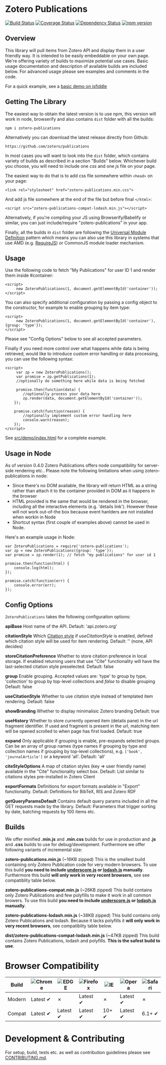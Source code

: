 # Zotero Publications

[![Build Status](https://travis-ci.org/zotero/publications.svg?branch=master)](https://travis-ci.org/zotero/publications)
[![Coverage Status](https://coveralls.io/repos/github/zotero/publications/badge.svg?branch=master)](https://coveralls.io/github/zotero/publications?branch=master)
[![Dependency Status](https://david-dm.org/zotero/publications.svg)](https://david-dm.org/zotero/publications)
[![npm version](https://badge.fury.io/js/zotero-publications.svg)](https://badge.fury.io/js/zotero-publications)

Overview
--------
This library will pull items from Zotero API and display them in a user friendly way. It is intended to be easily embeddable on your own page. We're offering variety of builds to maximize potential use cases. Basic usage documentation and description of available builds are included below. For advanced usage please see examples and comments in the code. 

For a quick example, see a [basic demo on jsfiddle](https://jsfiddle.net/tnajdek/5pnbo74t/)

Getting The Library
-------------------

The easiest way to obtain the latest version is to use npm, this version will work in node, browserify and also contains `dist` folder with all the builds:

    npm i zotero-publications

Alternatively you can download the latest release directly from Github:

    https://github.com/zotero/publications

In most cases you will want to look into the `dist` folder, which contains variety of builds as described in a section "Builds" below. Whichever build you choose, you will need to include one *css* and one *js* file on your page.

The easiest way to do that is to add css file somewhere within `<head>` on your page:

    <link rel="stylesheet" href="zotero-publications.min.css">

And add js file somewhere at the end of the file but before final `</html>`:

    <script src="zotero-publications-compat-lodash.min.js"></script>

Alternatively, if you're compiling your JS using Browserify/Babelify or similar, you can just include/require "zotero-publications" in your app.

Finally, all the builds in `dist` folder are following the [Universal Module Definition](https://github.com/umdjs/umd) pattern which means you can also use this library in systems that use AMD (e.g. [RequireJS](http://requirejs.org/)) or CommonJS module loader mechanism.

Usage
-----

Use the following code to fetch "My Publications" for user ID 1 and render them inside #container: 

    <script>
         new ZoteroPublications(1, document.getElementById('container'));
    </script>

You can also specify additional configuration by passing a config object to the constructor, for example to enable grouping by item type:

    <script>
         new ZoteroPublications(1, document.getElementById('container'), {group: 'type'});
    </script>

Please see "Config Options" below to see all accepted parameters.

Finally if you need more control over what happens while data is being retrieved, would like to introduce custom error handling or data processing, you can use the following syntax:

    <script>
         var zp = new ZoteroPublications();
         var promise = zp.getPublications(1);
         //optionally do something here while data is being fetched

         promise.then(function(data) {
            //optionally process your data here
            zp.render(data, document.getElementById('container'));
        });

        promise.catch(function(reason) {
            //optionally implement custom error handling here
            console.warn(reason);
        });
    </script>


See [src/demo/index.html](src/demo/index.html) for a complete example.

Usage in Node
-------------

As of version 0.4.0 Zotero Publications offers node compatibility for server-side rendering etc.. Please note the following limitations when using zotero-publications in node:

* Since there's no DOM available, the library will return HTML as a string rather than attach it to the container provided in DOM as it happens in the browser
* HTML provided is the same that would be rendered in the browser, including all the interactive elements (e.g. 'details link'). However these will not work out-of-the box because event hanlders are not installed when workin in Node
* Shortcut syntax (first couple of examples above) cannot be used in Node.

Here's an example usage in Node:

    var ZoteroPublications = require('zotero-publications');
    var zp = new ZoteroPublications({group: 'type'});
    var promise = zp.render(1); // fetch "my publications" for user id 1

    promise.then(function(html) {
        console.log(html);
    });
    
    promise.catch(function(err) {
        console.error(err);
    });


Config Options
--------------
`ZoteroPublications` takes the following configuration options:

**apiBase**
Host name of the API.
Default: 'api.zotero.org' 

**citationStyle**
Which [Citation style](https://www.zotero.org/styles/) if *useCitationStyle* is enabled, defined which citation style will be used for item rendering.
Default: '' (none, API decides)

**storeCitationPreference**
Whether to store citation preference in local storage. If enabled returning users that use "Cite" functionality will have the last-selected citation style preselected.
Default: false

**group**
Enable grouping. Accepted values are: 'type' to group by type, 'collection' to group by top-level collections and *false* to disable grouping 
Default: false

**useCitationStyle**
Whether to use citation style instead of templated item rendering.
Default: false

**showBranding**
Whether to display minimalisic Zotero branding
Default: true

**useHistory**
Whether to store currently opened item (details pane) in the url fragment identifier. If used and fragment is present in the url, matching item will be opened scrolled to when page has first loaded.
Default: true

**expand**
Only applicable if grouping is enable, pre-expands selected groups. Can be an array of group names (type names if grouping by type and collection names if grouping by top-level collections), e.g. `['book', 'journalArticle']` or a keyword 'all'.
Default: 'all'

**citeStyleOptions**
A map of citation styles (key => user friendly name) available in the "Cite" functionality select box.
Default: List similar to citations styles pre-installed in Zotero Client

**exportFormats**
Definitions for export formats available in "Export" functionality.
Default: Definitions for BibTeX, RIS and Zotero RDF

**getQueryParamsDefault**
Contains default query params included in all the GET requests made by the library.
Default: Parameters that trigger sorting by date, batching requests by 100 items etc.

Builds
------

We offer minified **.min.js** and **.min.css** builds for use in production and **.js** and **.css** builds to use for debug/development. Furthermore we offer following variants of incremental size:

**zotero-publications.min.js** (~16KB zipped)
This is the smallest build containing only Zotero Publication code for very modern browsers. To use this build **you need to include [underscore.js](http://underscorejs.org/) or [lodash.js](https://lodash.com/) manually**. Furthermore this build **will only work in very recent browsers**, see see compatiblity table below.

**zotero-publications-compat.min.js** (~26KB zipped)
This build contains only Zotero Publications and few polyfills to make it work in all common browers. To use this build **you need to include [underscore.js](http://underscorejs.org/) or [lodash.js](https://lodash.com/) manually**.

**zotero-publications-lodash.min.js** (~38KB zipped)
This build contains only Zotero Publications and lodash. Because it lacks polyfills it **will only work in very recent browsers**, see compatiblity table below.

**dist/zotero-publications-compat-lodash.min.js** (~47KB zipped)
This build contains Zotero Publications, lodash and polyfills. **This is the safest build to use**.

Browser Compatibility
=====================

Build | ![Chrome](https://raw.github.com/alrra/browser-logos/master/chrome/chrome_48x48.png) | ![EDGE](https://raw.github.com/alrra/browser-logos/master/edge/edge_48x48.png) | ![Firefox](https://raw.github.com/alrra/browser-logos/master/firefox/firefox_48x48.png) | ![IE](https://raw.github.com/alrra/browser-logos/master/internet-explorer/internet-explorer_48x48.png) | ![Opera](https://raw.github.com/alrra/browser-logos/master/opera/opera_48x48.png) | ![Safari](https://raw.github.com/alrra/browser-logos/master/safari/safari_48x48.png)
--- | --- | --- | --- | --- | --- | --- |
Modern | Latest ✔ | ✗ | Latest ✔ | ✗ | Latest ✔ | ✗ |
Compat | Latest ✔ | Latest ✔ | Latest ✔ | 10+ ✔ | Latest ✔ | 6.1+ ✔ |


Development & Contributing
===========

For setup, build, tests etc. as well as contribution guidelines please see [CONTRIBUTING.md](CONTRIBUTING.md).
